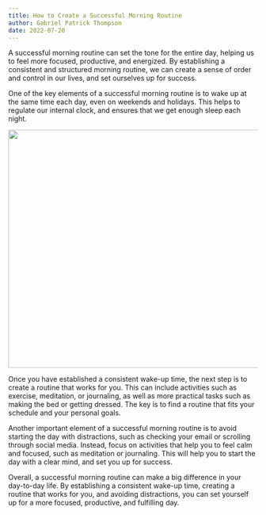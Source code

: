 ```yaml
---
title: How to Create a Successful Morning Routine
author: Gabriel Patrick Thompson
date: 2022-07-20
---
```


<script>
import Image from '$lib/Image.svelte'
</script>

A successful morning routine can set the tone for the entire day, helping us to feel more focused, productive, and energized. By establishing a consistent and structured morning routine, we can create a sense of order and control in our lives, and set ourselves up for success.

One of the key elements of a successful morning routine is to wake up at the same time each day, even on weekends and holidays. This helps to regulate our internal clock, and ensures that we get enough sleep each night.

<Image src="/img/morning-v5-720x.webp" srcset="/img/morning-v5-1440x.webp 2x" width="720" height="480" />

Once you have established a consistent wake-up time, the next step is to create a routine that works for you. This can include activities such as exercise, meditation, or journaling, as well as more practical tasks such as making the bed or getting dressed. The key is to find a routine that fits your schedule and your personal goals.

Another important element of a successful morning routine is to avoid starting the day with distractions, such as checking your email or scrolling through social media. Instead, focus on activities that help you to feel calm and focused, such as meditation or journaling. This will help you to start the day with a clear mind, and set you up for success.

Overall, a successful morning routine can make a big difference in your day-to-day life. By establishing a consistent wake-up time, creating a routine that works for you, and avoiding distractions, you can set yourself up for a more focused, productive, and fulfilling day.
